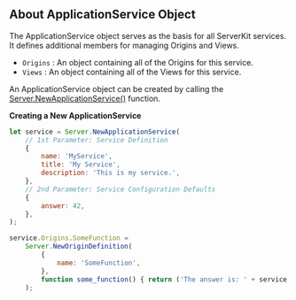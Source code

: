 
About ApplicationService Object
---------------------------------------------------------------------

The ApplicationService object serves as the basis for all ServerKit services.
It defines additional members for managing Origins and Views.

- `Origins`
	: An object containing all of the Origins for this service.
- `Views`
	: An object containing all of the Views for this service.

An ApplicationService object can be created by calling
the [Server.NewApplicationService()](api/1621-Server.NewApplicationService.md) function.

**Creating a New ApplicationService**

~~~javascript
let service = Server.NewApplicationService(
	// 1st Parameter: Service Definition
	{
		name: 'MyService',
		title: 'My Service',
		description: 'This is my service.',
	},
	// 2nd Parameter: Service Configuration Defaults
	{
		answer: 42,
	},
);

service.Origins.SomeFunction =
	Server.NewOriginDefinition(
		{
			name: 'SomeFunction',
		},
		function some_function() { return ('The answer is: ' + service.Settings.magic_number); }
	);

~~~

